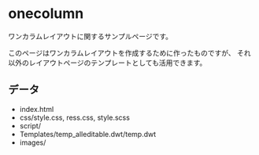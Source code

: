# onecolumn
ワンカラムレイアウトに関するサンプルページです。

このページはワンカラムレイアウトを作成するために作ったものですが、
それ以外のレイアウトページのテンプレートとしても活用できます。

## データ
- index.html
- css/style.css, ress.css, style.scss
- script/
- Templates/temp_alleditable.dwt/temp.dwt
- images/